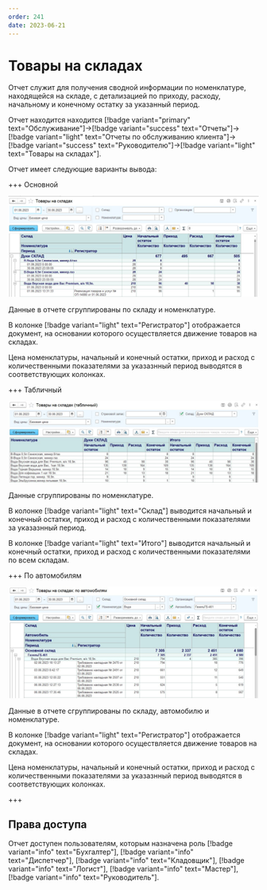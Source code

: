 ```yaml
---
order: 241
date: 2023-06-21
---
```

# Товары на складах

Отчет служит для получения сводной информации по номенклатуре, находящейся на складе, с детализацией по приходу, расходу, начальному и конечному остатку за указанный период.

Отчет находится находится [!badge variant="primary" text="Обслуживание"]->[!badge variant="success" text="Отчеты"]->[!badge variant="light" text="Отчеты по обслуживанию клиента"]->[!badge variant="success" text="Руководителю"]->[!badge variant="light" text="Товары на складах"].

Отчет имеет следующие варианты вывода:

+++ Основной

![](/images/Отчет_товары_на_складах.jpg)

Данные в отчете сгруппированы по складу и номенклатуре.

В колонке [!badge variant="light" text="Регистратор"] отображается документ, на основании которого осуществляется движение товаров на складах.

Цена номенклатуры, начальный и конечный остатки, приход и расход с количественными показателями за указазнный период выводятся в соответствующих колонках.

+++ Табличный

![](/images/Отчет_товары_на_складах_табличный.jpg)

Данные сгруппированы по номенклатуре.

В колонке [!badge variant="light" text="Склад"] выводится начальный и конечный остатки, приход и расход с количественными показателями за указазнный период.

В колонке [!badge variant="light" text="Итого"] выводится начальный и конечный остатки, приход и расход с количественными показателями по всем складам.

+++ По автомобилям

![](/images/Отчет_товары_на_складах_по_автомобилям.jpg)

Данные в отчете сгруппированы по складу, автомобилю и номенклатуре.

В колонке [!badge variant="light" text="Регистратор"] отображается документ, на основании которого осуществляется движение товаров на складах.

Цена номенклатуры, начальный и конечный остатки, приход и расход с количественными показателями за указазнный период выводятся в соответствующих колонках.

+++

## Права доступа

Отчет доступен пользователям, которым назначена роль [!badge variant="info" text="Бухгалтер"], [!badge variant="info" text="Диспетчер"], [!badge variant="info" text="Кладовщик"], [!badge variant="info" text="Логист"], [!badge variant="info" text="Мастер"], [!badge variant="info" text="Руководитель"].

